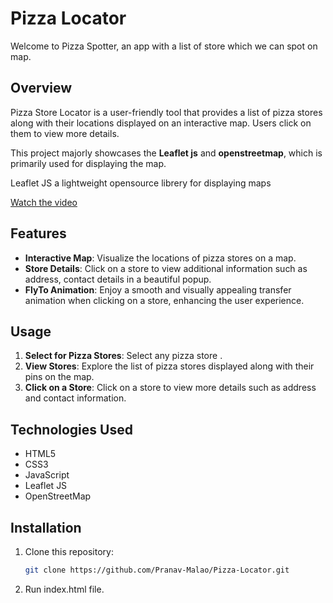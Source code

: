 # Pizza Locator

Welcome to Pizza Spotter, an app with a list of store which we can spot on map.

## Overview

Pizza Store Locator is a user-friendly tool that provides a list of pizza stores along with their locations displayed on an interactive map. Users click on them to view more details.

This project majorly showcases the **Leaflet js** and **openstreetmap**, which is primarily used for displaying the map.

Leaflet JS a lightweight opensource librery for displaying maps

[Watch the video](https://drive.google.com/file/d/1DC7kZsQx2g6ZcGh8xEo5kUQAA7zSpXie/view?usp=sharing)

## Features

- **Interactive Map**: Visualize the locations of pizza stores on a map.
- **Store Details**: Click on a store to view additional information such as address, contact details in a beautiful popup.
- **FlyTo Animation**: Enjoy a smooth and visually appealing transfer animation when clicking on a store, enhancing the user experience.

## Usage

1. **Select for Pizza Stores**: Select any pizza store .
2. **View Stores**: Explore the list of pizza stores displayed along with their pins on the map.
3. **Click on a Store**: Click on a store to view more details such as address and contact information.


## Technologies Used

- HTML5
- CSS3
- JavaScript
- Leaflet JS
- OpenStreetMap

## Installation

1. Clone this repository:
    ```bash
    git clone https://github.com/Pranav-Malao/Pizza-Locator.git
2. Run index.html file.
